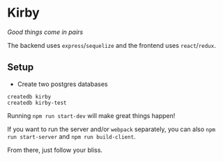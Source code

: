 # Kirby

_Good things come in pairs_

The backend uses `express`/`sequelize` and the frontend uses
`react`/`redux`.

## Setup

* Create two postgres databases

```
createdb kirby
createdb kirby-test
```

Running `npm run start-dev` will make great things happen!

If you want to run the server and/or `webpack` separately, you can also
`npm run start-server` and `npm run build-client`.

From there, just follow your bliss.
